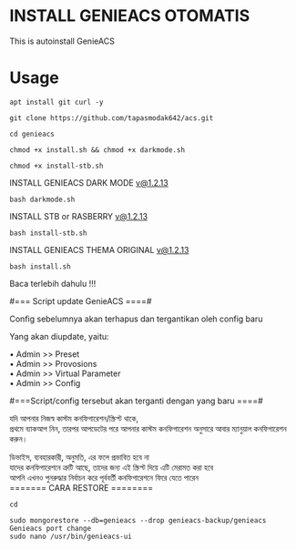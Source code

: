 # INSTALL GENIEACS OTOMATIS
This is autoinstall GenieACS 

# Usage
```
apt install git curl -y
```
```
git clone https://github.com/tapasmodak642/acs.git
```
```
cd genieacs
```
```
chmod +x install.sh && chmod +x darkmode.sh
```
```
chmod +x install-stb.sh
```
INSTALL GENIEACS DARK MODE v@1.2.13
```
bash darkmode.sh
```
INSTALL STB or RASBERRY v@1.2.13
```
bash install-stb.sh
```
INSTALL GENIEACS THEMA ORIGINAL v@1.2.13
```
bash install.sh
```

Baca terlebih dahulu !!!

#=== Script update GenieACS ====#

Config sebelumnya akan terhapus dan tergantikan oleh config baru

Yang akan diupdate, yaitu:

   • Admin >> Preset <br>
   • Admin >> Provosions <br>
   • Admin >> Virtual Parameter<br>
   • Admin >> Config<br>
   
#===Script/config tersebut akan terganti dengan yang baru ====#

যদি আপনার নিজস্ব কাস্টম কনফিগারেশন/স্ক্রিপ্ট থাকে,<br>
প্রথমে ব্যাকআপ নিন, তারপর আপডেটের পরে আপনার কাস্টম কনফিগারেশন অনুসারে আবার ম্যানুয়াল কনফিগারেশন করুন।<br>

ডিভাইস, ব্যবহারকারী, অনুমতি, এর ফলে প্রভাবিত হবে না<br>
যাদের কনফিগারেশনে ত্রুটি আছে, তাদের জন্য এই স্ক্রিপ্ট দিয়ে এটি মেরামত করা হবে<br>
আপনি এখনও পুনরুদ্ধার নির্বাচন করে পূর্ববর্তী কনফিগারেশনে ফিরে যেতে পারেন<br>
======= CARA RESTORE ========<br>
```
cd
```
```
sudo mongorestore --db=genieacs --drop genieacs-backup/genieacs
Genieacs port change
sudo nano /usr/bin/genieacs-ui
